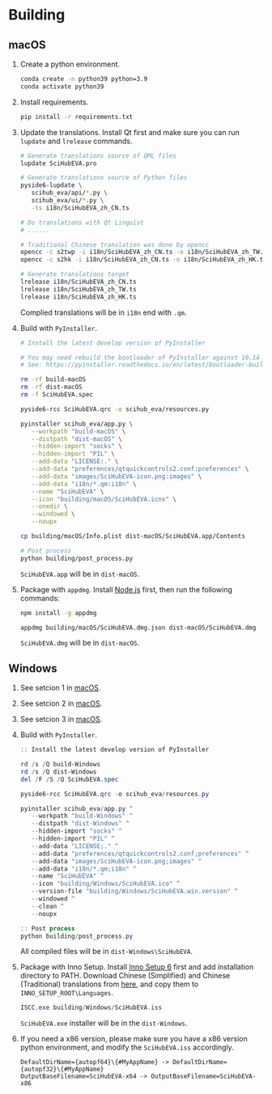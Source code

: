 # Building

## macOS

1. Create a python environment.

   ```bash
   conda create -n python39 python=3.9
   conda activate python39
   ```

2. Install requirements.

   ```bash
   pip install -r requirements.txt
   ```

3. Update the translations. Install Qt first and make sure you can run `lupdate` and `lrelease` commands.

   ```bash
   # Generate translations source of QML files
   lupdate SciHubEVA.pro

   # Generate translations source of Python files
   pyside6-lupdate \
      scihub_eva/api/*.py \
      scihub_eva/ui/*.py \
      -ts i18n/SciHubEVA_zh_CN.ts

   # Do translations with Qt Linguist
   # ......

   # Traditional Chinese translation was done by opencc
   opencc -c s2twp -i i18n/SciHubEVA_zh_CN.ts -o i18n/SciHubEVA_zh_TW.ts
   opencc -c s2hk -i i18n/SciHubEVA_zh_CN.ts -o i18n/SciHubEVA_zh_HK.ts

   # Generate translations target
   lrelease i18n/SciHubEVA_zh_CN.ts
   lrelease i18n/SciHubEVA_zh_TW.ts
   lrelease i18n/SciHubEVA_zh_HK.ts
   ```

   Complied translations will be in `i18n` end with `.qm`.

4. Build with `PyInstaller`.

   ```bash
   # Install the latest develop version of PyInstaller

   # You may need rebuild the bootloader of PyInstaller against 10.14 SDK to fully support dark theme
   # See: https://pyinstaller.readthedocs.io/en/latest/bootloader-building.html

   rm -rf build-macOS
   rm -rf dist-macOS
   rm -f SciHubEVA.spec

   pyside6-rcc SciHubEVA.qrc -o scihub_eva/resources.py

   pyinstaller scihub_eva/app.py \
      --workpath "build-macOS" \
      --distpath "dist-macOS" \
      --hidden-import "socks" \
      --hidden-import "PIL" \
      --add-data "LICENSE:." \
      --add-data "preferences/qtquickcontrols2.conf:preferences" \
      --add-data "images/SciHubEVA-icon.png:images" \
      --add-data "i18n/*.qm:i18n" \
      --name "SciHubEVA" \
      --icon "building/macOS/SciHubEVA.icns" \
      --onedir \
      --windowed \
      --noupx

   cp building/macOS/Info.plist dist-macOS/SciHubEVA.app/Contents

   # Post process
   python building/post_process.py
   ```

   `SciHubEVA.app` will be in `dist-macOS`.

5. Package with `appdmg`. Install [Node.js](https://nodejs.org) first, then run the following commands:

   ```bash
   npm install -g appdmg

   appdmg building/macOS/SciHubEVA.dmg.json dist-macOS/SciHubEVA.dmg
   ```

   `SciHubEVA.dmg` will be in `dist-macOS`.

## Windows

1. See setcion 1 in [macOS](#macOS).
2. See setcion 2 in [macOS](#macOS).
3. See setcion 3 in [macOS](#macOS).
4. Build with `PyInstaller`.

   ```powershell
   :: Install the latest develop version of PyInstaller

   rd /s /Q build-Windows
   rd /s /Q dist-Windows
   del /F /S /Q SciHubEVA.spec

   pyside6-rcc SciHubEVA.qrc -o scihub_eva/resources.py

   pyinstaller scihub_eva/app.py ^
      --workpath "build-Windows" ^
      --distpath "dist-Windows" ^
      --hidden-import "socks" ^
      --hidden-import "PIL" ^
      --add-data "LICENSE;." ^
      --add-data "preferences/qtquickcontrols2.conf;preferences" ^
      --add-data "images/SciHubEVA-icon.png;images" ^
      --add-data "i18n/*.qm;i18n" ^
      --name "SciHubEVA" ^
      --icon "building/Windows/SciHubEVA.ico" ^
      --version-file "building/Windows/SciHubEVA.win.version" ^
      --windowed ^
      --clean ^
      --noupx

   :: Post process
   python building/post_process.py
   ```

   All compiled files will be in `dist-Windows\SciHubEVA`.

5. Package with Inno Setup. Install [Inno Setup 6](http://www.jrsoftware.org/isinfo.php) first and add installation directory to PATH. Download Chinese (Simplified) and Chinese (Traditional) translations from [here](http://www.jrsoftware.org/files/istrans/), and copy them to `INNO_SETUP_ROOT\Languages`.

   ```powershell
   ISCC.exe building/Windows/SciHubEVA.iss
   ```

   `SciHubEVA.exe` installer will be in the `dist-Windows`.

6. If you need a x86 version, please make sure you have a x86 version python environment, and modify the `SciHubEVA.iss` accordingly.

   ```text
   DefaultDirName={autopf64}\{#MyAppName} -> DefaultDirName={autopf32}\{#MyAppName}
   OutputBaseFilename=SciHubEVA-x64 -> OutputBaseFilename=SciHubEVA-x86
   ```
